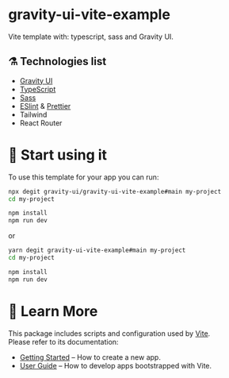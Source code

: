 # gravity-ui-vite-example

Vite template with: typescript, sass and Gravity UI.

## ⚗️ Technologies list

- [Gravity UI](https://gravity-ui.com/)
- [TypeScript](https://www.typescriptlang.org/)
- [Sass](https://sass-lang.com/)
- [ESlint](https://eslint.org/) & [Prettier](https://prettier.io/)
- Tailwind
- React Router

# 🚀 Start using it

To use this template for your app you can run:

```sh
npx degit gravity-ui/gravity-ui-vite-example#main my-project
cd my-project

npm install
npm run dev
```

or

```sh
yarn degit gravity-ui-vite-example#main my-project
cd my-project

npm install
npm run dev
```

# 📖 Learn More

This package includes scripts and configuration used by [Vite](https://vitejs.dev/).\
Please refer to its documentation:

- [Getting Started](https://vitejs.dev/guide/) – How to create a new app.
- [User Guide](https://vitejs.dev/) – How to develop apps bootstrapped with Vite.

